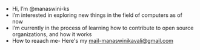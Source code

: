 -  Hi, I’m @manaswini-ks
-  I’m interested in exploring new things in the field of computers as of now
-  I’m currently in the process of learning how to contribute to open source organizations, and how it works
-  How to reaach me- Here's my mail-manaswinikavali@gmail.com
